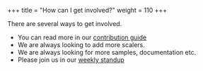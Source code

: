 +++
title = "How can I get involved?"
weight = 110
+++

There are several ways to get involved.

* You can read more in our [contribution guide](https://github.com/kedacore/keda/blob/master/CONTRIBUTING.md)
* We are always looking to add more scalers.
* We are always looking for more samples, documentation etc.
* Please join us in our [weekly standup](https://github.com/kedacore/keda#community-standup)